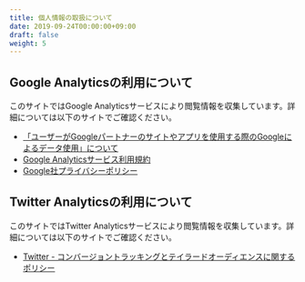 ```yaml
---
title: 個人情報の取扱について
date: 2019-09-24T00:00:00+09:00
draft: false
weight: 5
---
```


## Google Analyticsの利用について

このサイトではGoogle Analyticsサービスにより閲覧情報を収集しています。詳細については以下のサイトでご確認ください。

* [「ユーザーがGoogleパートナーのサイトやアプリを使用する際のGoogleによるデータ使用」について](www.google.com/intl/ja/policies/privacy/partners/)
* [Google Analyticsサービス利用規約](http://www.google.com/analytics/terms/jp.html)
* [Google社プライバシーポリシー](http://www.google.co.jp/intl/ja/policies/privacy/)

## Twitter Analyticsの利用について

このサイトではTwitter Analyticsサービスにより閲覧情報を収集しています。詳細については以下のサイトでご確認ください。

* [Twitter - コンバージョントラッキングとテイラードオーディエンスに関するポリシー](https://business.twitter.com/ja/help/ads-policies/other-policy-requirements/policies-for-conversion-tracking-and-tailored-audiences.html)
